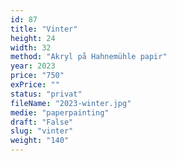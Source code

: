 ```yaml
---
id: 87
title: "Vinter"
height: 24
width: 32
method: "Akryl på Hahnemühle papir"
year: 2023
price: "750"
exPrice: ""
status: "privat"
fileName: "2023-winter.jpg"
medie: "paperpainting"
draft: "False"
slug: "vinter"
weight: "140"
---
```

